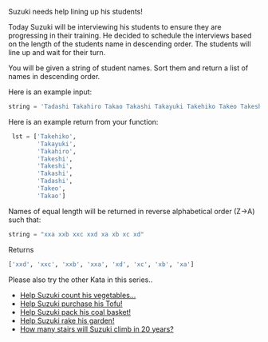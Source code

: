 Suzuki needs help lining up his students!

Today Suzuki will be interviewing his students to ensure they are progressing in their training. He decided to schedule the interviews based on the length of the students name in descending order. The students will line up and wait for their turn.

You will be given a string of student names. Sort them and return a list of names in descending order.

Here is an example input:
```python
string = 'Tadashi Takahiro Takao Takashi Takayuki Takehiko Takeo Takeshi Takeshi'
```
Here is an example return from your function:

```python
 lst = ['Takehiko',
        'Takayuki',
        'Takahiro',
        'Takeshi',
        'Takeshi',
        'Takashi',
        'Tadashi',
        'Takeo',
        'Takao']
``` 

Names of equal length will be returned in reverse alphabetical order (Z->A) such that:

```python
string = "xxa xxb xxc xxd xa xb xc xd"

```
Returns

```python
['xxd', 'xxc', 'xxb', 'xxa', 'xd', 'xc', 'xb', 'xa']

``` 
Please also try the other Kata in this series..

* [Help Suzuki count his vegetables...](https://www.codewars.com/kata/56ff1667cc08cacf4b00171b)
* [Help Suzuki purchase his Tofu!](https://www.codewars.com/kata/57d4ecb8164a67b97c00003c)
* [Help Suzuki pack his coal basket!](https://www.codewars.com/kata/57f09d0bcedb892791000255)
* [Help Suzuki rake his garden!](https://www.codewars.com/kata/571c1e847beb0a8f8900153d)
* [How many stairs will Suzuki climb in 20 years?](https://www.codewars.com/kata/56fc55cd1f5a93d68a001d4e)